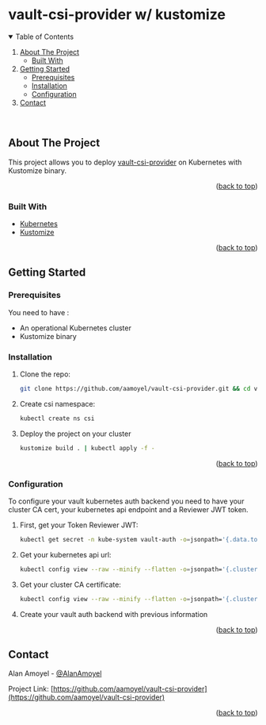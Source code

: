 # vault-csi-provider w/ kustomize
<div id="top"></div>

<!-- TABLE OF CONTENTS -->
<details open>
  <summary>Table of Contents</summary>
  <ol>
    <li>
      <a href="#about-the-project">About The Project</a>
      <ul>
        <li><a href="#built-with">Built With</a></li>
      </ul>
    </li>
    <li>
      <a href="#getting-started">Getting Started</a>
      <ul>
        <li><a href="#prerequisites">Prerequisites</a></li>
        <li><a href="#installation">Installation</a></li>
        <li><a href="#configuration">Configuration</a></li>
      </ul>
    </li>
    <li><a href="#contact">Contact</a></li>
  </ol>
</details>
</br>



<!-- ABOUT THE PROJECT -->
## About The Project
This project allows you to deploy [vault-csi-provider](https://github.com/hashicorp/vault-csi-provider) on Kubernetes with Kustomize binary.

<p align="right">(<a href="#top">back to top</a>)</p>


### Built With
* [Kubernetes](https://kubernetes.io/)
* [Kustomize](https://kustomize.io/)

<p align="right">(<a href="#top">back to top</a>)</p>



<!-- GETTING STARTED -->
## Getting Started

### Prerequisites

You need to have :
* An operational Kubernetes cluster
* Kustomize binary

### Installation
1. Clone the repo:
   ```sh
   git clone https://github.com/aamoyel/vault-csi-provider.git && cd vault-csi-provider
   ```
2. Create csi namespace:
   ```sh
   kubectl create ns csi
   ```
3. Deploy the project on your cluster
   ```sh
   kustomize build . | kubectl apply -f -
   ```

<p align="right">(<a href="#top">back to top</a>)</p>

### Configuration
To configure your vault kubernetes auth backend you need to have your cluster CA cert, your kubernetes api endpoint and a Reviewer JWT token.
1. First, get your Token Reviewer JWT:
   ```sh
   kubectl get secret -n kube-system vault-auth -o=jsonpath='{.data.token}' | base64 --decode
   ```
2. Get your kubernetes api url:
   ```sh
   kubectl config view --raw --minify --flatten -o=jsonpath='{.clusters[].cluster.server}'
   ```
3. Get your cluster CA certificate:
   ```sh
   kubectl config view --raw --minify --flatten -o=jsonpath='{.clusters[].cluster.certificate-authority-data}' | base64 --decode
   ```
4. Create your vault auth backend with previous information

<p align="right">(<a href="#top">back to top</a>)</p>


<!-- CONTACT -->
## Contact

Alan Amoyel - [@AlanAmoyel](https://twitter.com/AlanAmoyel)

Project Link: [https://github.com/aamoyel/vault-csi-provider](https://github.com/aamoyel/vault-csi-provider)

<p align="right">(<a href="#top">back to top</a>)</p>
